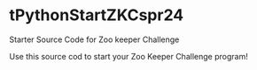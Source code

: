 # tPythonStartZKCspr24
Starter Source Code for Zoo keeper Challenge

Use this source cod to start your Zoo Keeper Challenge program!
